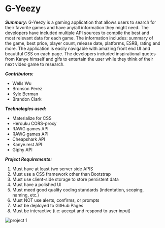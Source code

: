 # G-Yeezy




___Summary:___
G-Yeezy is a gaming application that allows users to search for their favorite games and have any/all information they might need. The developers have included multiple API sources to compile the best and most relevant data for each game. The information includes: summary of the game, best price, player count, release date, platforms, ESRB, rating and more. The application is easily navigable with amazing front end UI and beautiful CSS on each page. The developers included inspirational quotes from Kanye himself and gifs to entertain the user while they think of their next video game to research.    

___Contributors:___
<ul>
<li>Wells Wu</li>
<li>Bronson Perez</li>
<li>Kyle Berman</li>
<li>Brandon Clark</li>
</ul>

___Technologies used:___
<ul>
<li> Materialize for CSS</li>
<li> Herouku CORS-proxy </li>
<li> RAWG games API</li>
 <li>RAWG games API</li>
 <li>Cheapshark API</li>
<li> Kanye.rest API</li> 
  <li>Giphy API </li>
</ul>

___Project Requirements:___
<ol>
<li>Must have at least two server side APIS</li>
<li>Must use a CSS framework other than Bootstrap</li>
<li>Must use client-side storage to store persistent data</li>
<li>Must have a polished UI</li>
<li>Must meed good quality coding standards (indentation, scoping, naming, etc.)</li>
<li>Must NOT use alerts, confirms, or prompts </li>
<li>Must be deployed to GitHub Pages</li>
<li>Must be interactive (i.e: accept and respond to user input)</li>
</ol>



![project 1 ](https://user-images.githubusercontent.com/81652098/119767398-95446e00-be6b-11eb-834a-c147e879682b.gif)
